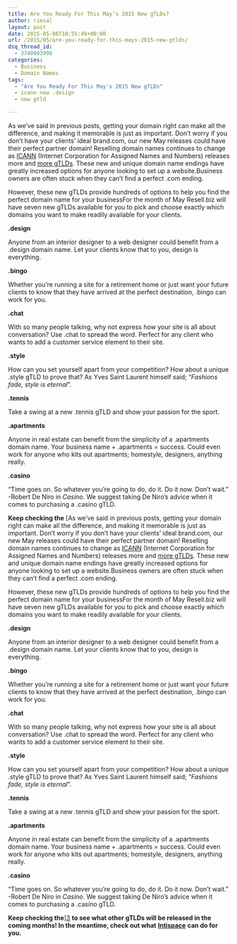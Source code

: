 ```yaml
---
title: Are You Ready For This May’s 2015 New gTLDs?
author: riesal
layout: post
date: 2015-05-06T10:55:49+00:00
url: /2015/05/are-you-ready-for-this-mays-2015-new-gtlds/
dsq_thread_id:
  - 3740903998
categories:
  - Business
  - Domain Names
tags:
  - "Are You Ready For This May's 2015 New gTLDs"
  - icann new .design
  - new gtld

---
```

As we’ve said in previous posts, getting your domain right can make all the difference, and making it memorable is just as important. Don’t worry if you don’t have your clients’ ideal brand.com, our new May releases could have their perfect partner domain! Reselling domain names continues to change as [ICANN][1] (Internet Corporation for Assigned Names and Numbers) releases more and [more gTLDs][2]. These new and unique domain name endings have greatly increased options for anyone looking to set up a website.Business owners are often stuck when they can’t find a perfect .com ending.

However, these new gTLDs provide hundreds of options to help you find the perfect domain name for your businessFor the month of May Resell.biz will have seven new gTLDs available for you to pick and choose exactly which domains you want to make readily available for your clients.

**.design** 

Anyone from an interior designer to a web designer could benefit from a .design domain name. Let your clients know that to you, design is everything.

**.bingo**

Whether you’re running a site for a retirement home or just want your future clients to know that they have arrived at the perfect destination, .bingo can work for you.

**.chat**

With so many people talking, why not express how your site is all about conversation? Use .chat to spread the word. Perfect for any client who wants to add a customer service element to their site.

**.style**

How can you set yourself apart from your competition? How about a unique .style gTLD to prove that? As Yves Saint Laurent himself said; “_Fashions fade, style is eternal_”.

**.tennis**

Take a swing at a new .tennis gTLD and show your passion for the sport.

**.apartments**

Anyone in real estate can benefit from the simplicity of a .apartments domain name. Your business name + .apartments = success. Could even work for anyone who kits out apartments; homestyle, designers, anything really.

**.casino**

“Time goes on. So whatever you’re going to do, do it. Do it now. Don’t wait.” -Robert De Niro in _Casino_. We suggest taking De Niro’s advice when it comes to purchasing a .casino gTLD.

**Keep checking the** [As we’ve said in previous posts, getting your domain right can make all the difference, and making it memorable is just as important. Don’t worry if you don’t have your clients’ ideal brand.com, our new May releases could have their perfect partner domain! Reselling domain names continues to change as [ICANN][1] (Internet Corporation for Assigned Names and Numbers) releases more and [more gTLDs][2]. These new and unique domain name endings have greatly increased options for anyone looking to set up a website.Business owners are often stuck when they can’t find a perfect .com ending.

However, these new gTLDs provide hundreds of options to help you find the perfect domain name for your businessFor the month of May Resell.biz will have seven new gTLDs available for you to pick and choose exactly which domains you want to make readily available for your clients.

**.design** 

Anyone from an interior designer to a web designer could benefit from a .design domain name. Let your clients know that to you, design is everything.

**.bingo**

Whether you’re running a site for a retirement home or just want your future clients to know that they have arrived at the perfect destination, .bingo can work for you.

**.chat**

With so many people talking, why not express how your site is all about conversation? Use .chat to spread the word. Perfect for any client who wants to add a customer service element to their site.

**.style**

How can you set yourself apart from your competition? How about a unique .style gTLD to prove that? As Yves Saint Laurent himself said; “_Fashions fade, style is eternal_”.

**.tennis**

Take a swing at a new .tennis gTLD and show your passion for the sport.

**.apartments**

Anyone in real estate can benefit from the simplicity of a .apartments domain name. Your business name + .apartments = success. Could even work for anyone who kits out apartments; homestyle, designers, anything really.

**.casino**

“Time goes on. So whatever you’re going to do, do it. Do it now. Don’t wait.” -Robert De Niro in _Casino_. We suggest taking De Niro’s advice when it comes to purchasing a .casino gTLD.

**Keep checking the**][3] **to see what other gTLDs will be released in the coming months! In the meantime, check out what** [**Intispace**][4] **can do for you.**

 [1]: https://www.icann.org/
 [2]: http://blog.intispace.com/2015/03/a-glance-of-top-level-domains-and-subdomains/
 [3]: http://blog.intispace.com
 [4]: http://intispace.com